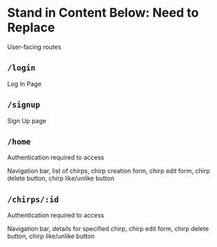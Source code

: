 # **Stand in Content Below: Need to Replace**

User-facing routes

## `/login`

Log In Page


## `/signup`

Sign Up page


## `/home`

Authentication required to access

Navigation bar, list of chirps, chirp creation form, chirp edit form, chirp
delete button, chirp like/unlike button


## `/chirps/:id`

Authentication required to access

Navigation bar, details for specified chirp, chirp edit form, chirp
delete button, chirp like/unlike button

